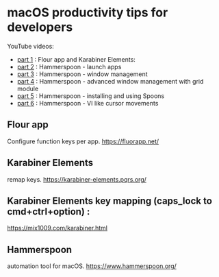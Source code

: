 # macOS productivity tips for developers

YouTube videos:
* [part 1](https://youtu.be/Bx-ky4p6ToY) : Flour app and Karabiner Elements:
* [part 2](https://youtu.be/qusbT9v4L-k) : Hammerspoon - launch apps 
* [part 3](https://youtu.be/ssiZU7zj37c) : Hammerspoon - window management
* [part 4](https://youtu.be/xHZXMr4lUvo) : Hammerspoon - advanced window management with grid module
* [part 5](https://youtu.be/7LHDVPaKb6M) : Hammerspoon - installing and using Spoons
* [part 6](https://youtu.be/s_-oniqf0ZU) : Hammerspoon - VI like cursor movements


## Flour app
Configure function keys per app.
https://fluorapp.net/

## Karabiner Elements
remap keys.
https://karabiner-elements.pqrs.org/

## Karabiner Elements key mapping (caps_lock to cmd+ctrl+option) :
https://mix1009.com/karabiner.html

## Hammerspoon
automation tool for macOS.
https://www.hammerspoon.org/


